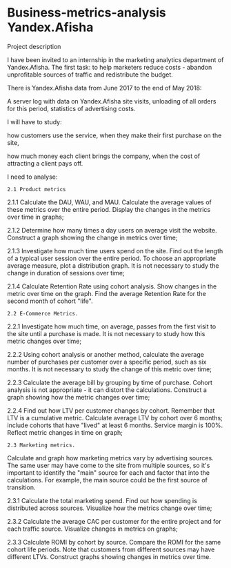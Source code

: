 # Business-metrics-analysis Yandex.Afisha

Project description

I have been invited to an internship in the marketing analytics department of Yandex.Afisha. The first task: to help marketers reduce costs - abandon unprofitable sources of traffic and redistribute the budget.

There is Yandex.Afisha data from June 2017 to the end of May 2018:

A server log with data on Yandex.Afisha site visits,
unloading of all orders for this period,
statistics of advertising costs.

I will have to study:

how customers use the service,
when they make their first purchase on the site,

how much money each client brings the company,
when the cost of attracting a client pays off.

I need to analyse:

    2.1 Product metrics

  2.1.1 Calculate the DAU, WAU, and MAU. Calculate the average values of these metrics over the entire period. Display the changes in the metrics over time in graphs;
  
  2.1.2 Determine how many times a day users on average visit the website. Construct a graph showing the change in metrics over time;
  
  2.1.3 Investigate how much time users spend on the site. Find out the length of a typical user session over the entire period. To choose an appropriate average measure, plot a distribution graph. It is not necessary to study the change in duration of sessions over time;
  
  2.1.4 Calculate Retention Rate using cohort analysis. Show changes in the metric over time on the graph. Find the average Retention Rate for the second month of cohort "life".
  
    2.2 E-Commerce Metrics.

  2.2.1 Investigate how much time, on average, passes from the first visit to the site until a purchase is made. It is not necessary to study how this metric changes over time;
  
  2.2.2 Using cohort analysis or another method, calculate the average number of purchases per customer over a specific period, such as six months. It is not necessary to study the change of this metric over time;
  
  2.2.3 Calculate the average bill by grouping by time of purchase. Cohort analysis is not appropriate - it can distort the calculations. Construct a graph showing how the metric changes over time;
  
  2.2.4 Find out how LTV per customer changes by cohort. Remember that LTV is a cumulative metric. Calculate average LTV by cohort over 6 months; include cohorts that have "lived" at least 6 months. Service margin is 100%. Reflect metric changes in time on graph;
  
    2.3 Marketing metrics.

Calculate and graph how marketing metrics vary by advertising sources.
The same user may have come to the site from multiple sources, so it's important to identify the "main" source for each and factor that into the calculations. For example, the main source could be the first source of transition.

  2.3.1 Calculate the total marketing spend. Find out how spending is distributed across sources. Visualize how the metrics change over time;
  
  2.3.2 Calculate the average CAC per customer for the entire project and for each traffic source. Visualize changes in metrics on graphs;
  
  2.3.3 Calculate ROMI by cohort by source. Compare the ROMI for the same cohort life periods. Note that customers from different sources may have different LTVs. Construct graphs showing changes in metrics over time.

